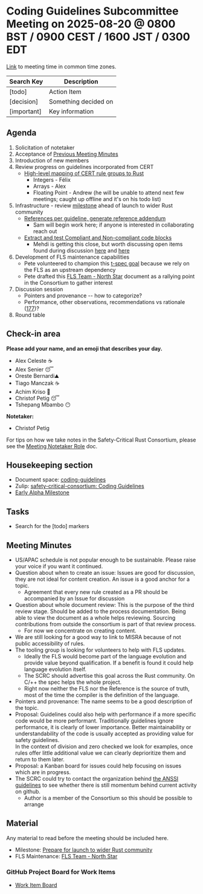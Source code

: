 # **Coding Guidelines Subcommittee Meeting on 2025-08-20 @ 0800 BST / 0900 CEST / 1600 JST /  0300 EDT**

[Link](https://www.worldtimebuddy.com/?qm=1&lid=14,12,1850147,5&h=14&date=2025-8-20&sln=8-9&hf=1) to meeting time in common time zones.

| Search Key | Description |
| ----- | ----- |
| \[todo\] | Action Item |
| \[decision\] | Something decided on |
| \[important\] | Key information |

## **Agenda**

1. Solicitation of notetaker  
2. Acceptance of [Previous Meeting Minutes](https://github.com/rustfoundation/safety-critical-rust-consortium/blob/main/subcommittee/coding-guidelines/meetings/2025-08-06/minutes.md)  
3. Introduction of new members  
4. Review progress on guidelines incorporated from CERT  
   * [High-level mapping of CERT rule groups to Rust](https://github.com/rustfoundation/safety-critical-rust-coding-guidelines/issues/152)  
     * Integers \- Félix  
     * Arrays \- Alex  
     * Floating Point \- Andrew (he will be unable to attend next few meetings; caught up offline and it's on his todo list)  
5. Infrastructure \- review [milestone](https://github.com/rustfoundation/safety-critical-rust-coding-guidelines/milestone/1) ahead of launch to wider Rust community  
   * [References per guideline, generate reference addendum](https://github.com/rustfoundation/safety-critical-rust-coding-guidelines/issues/147)  
     * Sam will begin work here; if anyone is interested in collaborating reach out  
   * [Extract and test Compliant and Non-compliant code blocks](https://github.com/rustfoundation/safety-critical-rust-coding-guidelines/pull/91)  
     * Mehdi is getting this close, but worth discussing open items found during discussion [here](https://github.com/rustfoundation/safety-critical-rust-coding-guidelines/pull/91#issuecomment-3166713858) and [here](https://github.com/rustfoundation/safety-critical-rust-coding-guidelines/pull/91#issuecomment-3172402940)  
6. Development of FLS maintenance capabilities  
   * Pete volunteered to champion this [t-spec goal](https://rust-lang.github.io/rust-project-goals/2025h2/FLS-up-to-date-capabilities.html) because we rely on the FLS as an upstream dependency  
   * Pete drafted this [FLS Team \- North Star](https://hackmd.io/@plevasseur/HJb6qomOge/edit) document as a rallying point in the Consortium to gather interest  
7. Discussion session  
   * Pointers and provenance \-- how to categorize?  
   * Performance, other observations, recommendations vs rationale ([177](https://github.com/rustfoundation/safety-critical-rust-coding-guidelines/issues/177))?  
8. Round table

## **Check-in area**

**Please add your name, and an emoji that describes your day.**

* Alex Celeste ☕  
* Alex Senier 😴  
* Oreste Bernardi⛰️  
* Tiago Manczak ☕  
* Achim Kriso 🍵  
* Christof Petig 😴  
* Tshepang Mbambo 😶

**Notetaker:**

* Christof Petig

For tips on how we take notes in the Safety-Critical Rust Consortium, please see the [Meeting Notetaker Role](https://github.com/rustfoundation/safety-critical-rust-consortium/blob/main/docs/notetaker-role.md) doc.

## **Housekeeping section**

* Document space: [coding-guidelines](https://github.com/rustfoundation/safety-critical-rust-consortium/tree/main/subcommittee/coding-guidelines)  
* Zulip: [safety-critical-consortium: Coding Guidelines](https://rust-lang.zulipchat.com/#narrow/channel/445688-safety-critical-consortium/topic/Coding.20Guidelines)  
* [Early Alpha Milestone](https://github.com/rustfoundation/safety-critical-rust-coding-guidelines/milestone/1)

## **Tasks**

* Search for the \[todo\] markers

## **Meeting Minutes**

* US/APAC schedule is not popular enough to be sustainable. Please raise your voice if you want it continued.  
* Question about when to create an issue: Issues are good for discussion, they are not ideal for content creation. An issue is a good anchor for a topic.  
  * Agreement that every new rule created as a PR should be accompanied by an Issue for discussion  
* Question about whole document review: This is the purpose of the third review stage. Should be added to the process documentation. Being able to view the document as a  whole helps reviewing. Sourcing contributions from outside the consortium is part of that review process.  
  * For now we concentrate on creating content.  
* We are still looking for a good way to link to MISRA because of not public accessibility of rules.  
* The tooling group is looking for volunteers to help with FLS updates.  
  * Ideally the FLS would become part of the language evolution and provide value beyond qualification. If a benefit is found it could help language evolution itself.  
  * The SCRC should advertise this goal across the Rust community. On C/++ the spec helps the whole project.  
  * Right now neither the FLS nor the Reference is the source of truth, most of the time the compiler is the definition of the language.  
* Pointers and provenance: The name seems to be a good description of the topic.  
* Proposal: Guidelines could also help with performance if a more specific code would be more performant. Traditionally guidelines ignore performance, it is clearly of lower importance. Better maintainability or understandability of the code is usually accepted as providing value for safety guidelines.  
  In the context of division and zero checked we look for examples, once rules offer little additional value we can clearly deprioritize them and return to them later.  
* Proposal: a Kanban board for issues could help focusing on issues which are in progress.  
* The SCRC could try to contact the organization behind [the ANSSI guidelines](https://github.com/ANSSI-FR/rust-guide/) to see whether there is still momentum behind current activity on github.  
  * Author is a member of the Consortium so this should be possible to arrange

## **Material**

Any material to read before the meeting should be included here.

* Milestone: [Prepare for launch to wider Rust community](https://github.com/rustfoundation/safety-critical-rust-coding-guidelines/milestone/1)  
* FLS Maintenance: [FLS Team \- North Star](https://hackmd.io/@plevasseur/HJb6qomOge/edit)

### **GitHub Project Board for Work Items**

* [Work Item Board](https://github.com/orgs/rustfoundation/projects/1)

